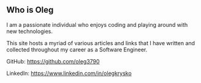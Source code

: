 ## Who is Oleg
I am a passionate individual who enjoys coding and playing around with new technologies.

This site hosts a myriad of various articles and links that I have written and collected throughout my career as a Software Engineer.

GitHub: https://github.com/oleg3790

LinkedIn: https://www.linkedin.com/in/olegkrysko